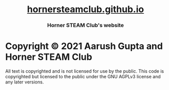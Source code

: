 <h1 align = "center"><a href = "https://hornersteamclub.github.io">hornersteamclub.github.io</a></h1>
<h3 align = "center">Horner STEAM Club's website</h3>

# Copyright &copy; 2021 Aarush Gupta and Horner STEAM Club
All text is copyrighted and is not licensed for use by the public.
This code is copyrighted but licensed to the public under the GNU AGPLv3 license and any later versions.
